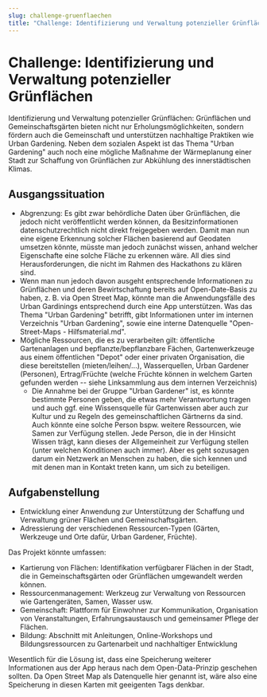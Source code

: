 ```yaml
---
slug: challenge-gruenflaechen
title: "Challenge: Identifizierung und Verwaltung potenzieller Grünflächen"
---
```


# Challenge: Identifizierung und Verwaltung potenzieller Grünflächen

Identifizierung und Verwaltung potenzieller Grünflächen: Grünflächen und Gemeinschaftsgärten bieten nicht nur
Erholungsmöglichkeiten, sondern fördern auch die Gemeinschaft und unterstützen nachhaltige Praktiken wie Urban
Gardening. Neben dem sozialen Aspekt ist das Thema "Urban Gardening" auch noch eine mögliche Maßnahme der Wärmeplanung einer Stadt zur Schaffung von Grünflächen zur Abkühlung des innerstädtischen Klimas.

## Ausgangssituation

* Abgrenzung: Es gibt zwar behördliche Daten über Grünflächen, die jedoch nicht veröffentlicht werden können, da Besitzinformationen datenschutzrechtlich nicht direkt freigegeben werden. Damit man nun eine eigene Erkennung solcher Flächen basierend auf Geodaten umsetzen könnte, müsste man jedoch zunächst wissen, anhand welcher Eigenschafte eine solche Fläche zu erkennen wäre. All dies sind Herausforderungen, die nicht im Rahmen des Hackathons zu klären sind.
* Wenn man nun jedoch davon ausgeht entsprechende Informationen zu Grünflächen und deren Bewirtschaftung bereits auf Open-Date-Basis zu haben, z. B. via Open Street Map, könnte man die Anwendungsfälle des Urban Gardinings entsprechend durch eine App unterstützen. Was das Thema "Urban Gardening" betrifft, gibt Informationen unter im internen Verzeichnis "Urban Gardening", sowie eine interne Datenquelle "Open-Street-Maps - Hilfsmaterial.md".
* Mögliche Ressourcen, die es zu verarbeiten gilt: öffentliche Gartenanlagen und bepflanzte/bepflanzbare Fächen, Gartenwerkzeuge aus einem öffentlichen "Depot" oder einer privaten Organisation, die diese bereitstellen (mieten/leihen/...), Wasserquellen, Urban Gardener (Personen), Ertrag/Früchte (welche Früchte können in welchem Garten gefunden werden -- siehe Linksammlung aus dem internen Verzeichnis)
  * Die Annahme bei der Gruppe "Urban Gardener" ist, es könnte bestimmte Personen geben, die etwas mehr Verantwortung tragen und auch ggf. eine Wissensquelle für Gartenwissen aber auch zur Kultur und zu Regeln des gemeinschaftlichen Gärtnerns da sind. Auch könnte eine solche Person bspw. weitere Ressourcen, wie Samen zur Verfügung stellen. Jede Person, die in der Hinsicht Wissen trägt, kann dieses der Allgemeinheit zur Verfügung stellen (unter welchen Konditionen auch immer). Aber es geht sozusagen darum ein Netzwerk an Menschen zu haben, die sich kennen und mit denen man in Kontakt treten kann, um sich zu beteiligen.

## Aufgabenstellung

* Entwicklung einer Anwendung zur Unterstützung der Schaffung und Verwaltung grüner Flächen und Gemeinschaftsgärten.
* Adressierung der verschiedenen Ressourcen-Typen (Gärten, Werkzeuge und Orte dafür, Urban Gardener, Früchte).

Das Projekt könnte umfassen:

* Kartierung von Flächen: Identifikation verfügbarer Flächen in der Stadt, die in Gemeinschaftsgärten oder Grünflächen umgewandelt werden können.
* Ressourcenmanagement: Werkzeug zur Verwaltung von Ressourcen wie Gartengeräten, Samen, Wasser usw.
* Gemeinschaft: Plattform für Einwohner zur Kommunikation, Organisation von Veranstaltungen, Erfahrungsaustausch und gemeinsamer Pflege der Flächen.
* Bildung: Abschnitt mit Anleitungen, Online-Workshops und Bildungsressourcen zu Gartenarbeit und nachhaltiger Entwicklung

Wesentlich für die Lösung ist, dass eine Speicherung weiterer Informationen aus der App heraus nach dem Open-Data-Prinzip geschehen sollten. Da Open Street Map als Datenquelle hier genannt ist, wäre also eine Speicherung in diesen Karten mit geeigenten Tags denkbar.



